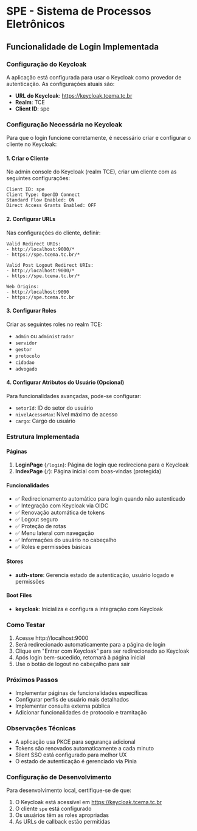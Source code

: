 # SPE - Sistema de Processos Eletrônicos

## Funcionalidade de Login Implementada

### Configuração do Keycloak

A aplicação está configurada para usar o Keycloak como provedor de autenticação. As configurações atuais são:

- **URL do Keycloak**: https://keycloak.tcema.tc.br
- **Realm**: TCE
- **Client ID**: spe

### Configuração Necessária no Keycloak

Para que o login funcione corretamente, é necessário criar e configurar o cliente no Keycloak:

#### 1. Criar o Cliente

No admin console do Keycloak (realm TCE), criar um cliente com as seguintes configurações:

```
Client ID: spe
Client Type: OpenID Connect
Standard Flow Enabled: ON
Direct Access Grants Enabled: OFF
```

#### 2. Configurar URLs

Nas configurações do cliente, definir:

```
Valid Redirect URIs:
- http://localhost:9000/*
- https://spe.tcema.tc.br/*

Valid Post Logout Redirect URIs:
- http://localhost:9000/*
- https://spe.tcema.tc.br/*

Web Origins:
- http://localhost:9000
- https://spe.tcema.tc.br
```

#### 3. Configurar Roles

Criar as seguintes roles no realm TCE:

- `admin` ou `administrador`
- `servidor`
- `gestor`
- `protocolo`
- `cidadao`
- `advogado`

#### 4. Configurar Atributos do Usuário (Opcional)

Para funcionalidades avançadas, pode-se configurar:

- `setorId`: ID do setor do usuário
- `nivelAcessoMax`: Nível máximo de acesso
- `cargo`: Cargo do usuário

### Estrutura Implementada

#### Páginas

1. **LoginPage** (`/login`): Página de login que redireciona para o Keycloak
2. **IndexPage** (`/`): Página inicial com boas-vindas (protegida)

#### Funcionalidades

- ✅ Redirecionamento automático para login quando não autenticado
- ✅ Integração com Keycloak via OIDC
- ✅ Renovação automática de tokens
- ✅ Logout seguro
- ✅ Proteção de rotas
- ✅ Menu lateral com navegação
- ✅ Informações do usuário no cabeçalho
- ✅ Roles e permissões básicas

#### Stores

- **auth-store**: Gerencia estado de autenticação, usuário logado e permissões

#### Boot Files

- **keycloak**: Inicializa e configura a integração com Keycloak

### Como Testar

1. Acesse http://localhost:9000
2. Será redirecionado automaticamente para a página de login
3. Clique em "Entrar com Keycloak" para ser redirecionado ao Keycloak
4. Após login bem-sucedido, retornará à página inicial
5. Use o botão de logout no cabeçalho para sair

### Próximos Passos

- Implementar páginas de funcionalidades específicas
- Configurar perfis de usuário mais detalhados
- Implementar consulta externa pública
- Adicionar funcionalidades de protocolo e tramitação

### Observações Técnicas

- A aplicação usa PKCE para segurança adicional
- Tokens são renovados automaticamente a cada minuto
- Silent SSO está configurado para melhor UX
- O estado de autenticação é gerenciado via Pinia

### Configuração de Desenvolvimento

Para desenvolvimento local, certifique-se de que:

1. O Keycloak está acessível em https://keycloak.tcema.tc.br
2. O cliente `spe` está configurado
3. Os usuários têm as roles apropriadas
4. As URLs de callback estão permitidas
